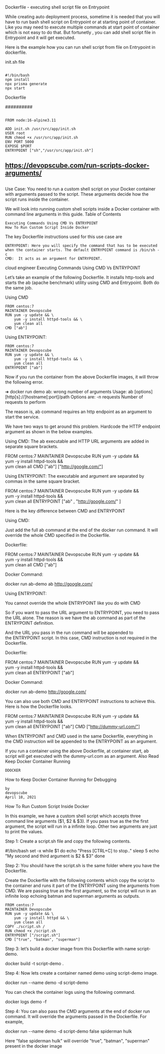 Dockerfile - executing shell script file on Entrypoint

While creating auto deployment process, sometime it is needed that you will have to run bash shell script on Entrypoint or at starting point of container. Like you may need to execute multiple commands at start point of container which is not easy to do that. But fortunetly , you can add shell script file in Entrypoint and it will get executed.

Here is the example how you can run shell script from file on Entrypoint in dockerfile.

init.sh file
```

#!/bin/bash
npm install
npx prisma generate
npx start

```
Dockerfile

##########
```

FROM node:16-alpine3.11

ADD init.sh /usr/src/app/init.sh
USER root
RUN chmod +x /usr/src/app/init.sh
ENV PORT 5000
EXPOSE $PORT
ENTRYPOINT ["sh","/usr/src/app/init.sh"]
```


##
## https://devopscube.com/run-scripts-docker-arguments/
##

Use Case:  You need to run a custom shell script on your Docker container with arguments passed to the script. These arguments decide how the script runs inside the container.

We will look into running custom shell scripts inside a Docker container with command line arguments in this guide.
Table of Contents

    Executing Commands Using CMD Vs ENTRYPOINT
    How To Run Custom Script Inside Docker

The key Dockerfile instructions used for this use case are

    ENTRYPOINT: Here you will specify the command that has to be executed when the container starts. The default ENTRYPOINT command is /bin/sh -c
    CMD:  It acts as an argument for ENTRYPOINT.

cloud engineer
Executing Commands Using CMD Vs ENTRYPOINT

Let’s take an example of the following Dockerfile. It installs http-tools and starts the ab (apache benchmark) utility using CMD and Entrypoint. Both do the same job.

Using CMD

```
FROM centos:7
MAINTAINER Devopscube
RUN yum -y update && \
    yum -y install httpd-tools && \
    yum clean all
CMD ["ab"]
```

Using ENTRYPOINT: 

```
FROM centos:7
MAINTAINER Devopscube
RUN yum -y update && \
    yum -y install httpd-tools && \
    yum clean all
ENTRYPOINT ["ab"]
```

Now if you run the container from the above Dockerfile images, it will throw the following error.

➜  docker run demo
ab: wrong number of arguments
Usage: ab [options] [http[s]://]hostname[:port]/path
Options are:
    -n requests     Number of requests to perform

The reason is, ab command requires an http endpoint as an argument to start the service.

We have two ways to get around this problem. Hardcode the HTTP endpoint argument as shown in the below examples.

Using CMD: The ab executable and HTTP URL arguments are added in separate square brackets.

FROM centos:7
MAINTAINER Devopscube
RUN yum -y update && \
    yum -y install httpd-tools && \
    yum clean all
CMD ["ab"] ["http://google.com/"]

Using ENTRYPOINT: The executable and argument are separated by commas in the same square bracket.

FROM centos:7
MAINTAINER Devopscube
RUN yum -y update && \
    yum -y install httpd-tools && \
    yum clean all
ENTRYPOINT ["ab" , "http://google.com/" ]

Here is the key difference between CMD and ENTRYPOINT

Using CMD:

Just add the full ab command at the end of the docker run command. It will override the whole CMD specified in the Dockerfile.

Dockerfile:

FROM centos:7
MAINTAINER Devopscube
RUN yum -y update && \
    yum -y install httpd-tools && \
    yum clean all
CMD ["ab"]

Docker Command:

docker run ab-demo ab http://google.com/

Using ENTRYPOINT:

You cannot override the whole ENTRYPOINT like you do with CMD

So if you want to pass the URL argument to ENTRYPOINT, you need to pass the URL alone. The reason is we have the ab command as part of the ENTRYPOINT definition.

And the URL you pass in the run command will be appended to the ENTRYPOINT script. In this case, CMD instruction is not required in the Dockerfile.

Dockerfile:

FROM centos:7
MAINTAINER Devopscube
RUN yum -y update && \
    yum -y install httpd-tools && \
    yum clean all
ENTRYPOINT ["ab"]

Docker Command:

docker run ab-demo http://google.com/

You can also use both CMD and ENTRYPOINT instructions to achieve this. Here is how the Dockerfile looks.

FROM centos:7
MAINTAINER Devopscube
RUN yum -y update && \
    yum -y install httpd-tools && \
    yum clean all
ENTRYPOINT ["ab"]
CMD ["http://dummy-url.com/"]

When ENTRYPOINT and CMD used in the same Dockerfile, everything in the CMD instruction will be appended to the ENTRYPOINT as an argument.

If you run a container using the above Dockerfile, at container start, ab script will get executed with the dummy-url.com as an argument.
Also Read
Keep Docker Container Running

    DDOCKER

How to Keep Docker Container Running for Debugging

    by
    devopscube
    April 18, 2021

How To Run Custom Script Inside Docker

In this example, we have a custom shell script which accepts three command line arguments ($1, $2 & $3). If you pass true as the the first argument, the script will run in a infinite loop. Other two arguments are just to print the values.

Step 1: Create a script.sh file and copy the following contents.

#!/bin/bash
set -x
while $1
do
    echo "Press [CTRL+C] to stop.."
    sleep 5
    echo "My second and third argument is $2 & $3"
done

Step 2: You should have the script.sh is the same folder where you have the Dockerfile. 

Create the Dockerfile with the following contents which copy the script to the container and runs it part of the ENTRYPOINT using the arguments from CMD.
We are passing true as the first argument, so the script will run in an infinite loop echoing batman and superman arguments as outputs.

```
FROM centos:7
MAINTAINER Devopscube
RUN yum -y update && \
    yum -y install httpd && \
    yum clean all
COPY ./script.sh /
RUN chmod +x /script.sh
ENTRYPOINT ["/script.sh"]
CMD ["true", "batman", "superman"]
```

Step 3: let’s build a docker image from this Dockerfile with name script-demo.

docker build -t script-demo .

Step 4: Now lets create a container named demo using script-demo image.

docker run --name demo -d script-demo

You can check the container logs using the following command.

docker logs demo -f

Step 4: You can also pass the CMD arguments at the end of docker run command. It will override the arguments passed in the Dockerfile. For example,

docker run --name demo -d script-demo false spiderman hulk

Here "false spiderman hulk" will override "true", "batman", "superman" present in the docker image

##
##
